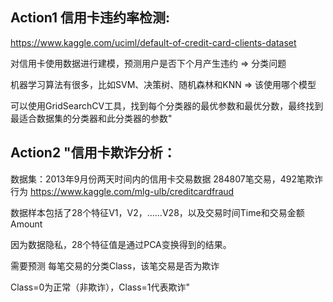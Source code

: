 ## Action1	信用卡违约率检测:

https://www.kaggle.com/uciml/default-of-credit-card-clients-dataset

对信用卡使用数据进行建模，预测用户是否下个月产生违约 => 分类问题

机器学习算法有很多，比如SVM、决策树、随机森林和KNN => 该使用哪个模型

可以使用GridSearchCV工具，找到每个分类器的最优参数和最优分数，最终找到最适合数据集的分类器和此分类器的参数"

## Action2	"信用卡欺诈分析：

数据集：2013年9月份两天时间内的信用卡交易数据
284807笔交易，492笔欺诈行为
https://www.kaggle.com/mlg-ulb/creditcardfraud

数据样本包括了28个特征V1，V2，……V28，以及交易时间Time和交易金额Amount

因为数据隐私，28个特征值是通过PCA变换得到的结果。

需要预测 每笔交易的分类Class，该笔交易是否为欺诈

Class=0为正常（非欺诈），Class=1代表欺诈"
